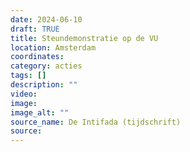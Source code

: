 ```yaml
---
date: 2024-06-10
draft: TRUE
title: Steundemonstratie op de VU
location: Amsterdam
coordinates: 
category: acties
tags: []
description: ""
video: 
image: 
image_alt: ""
source_name: De Intifada (tijdschrift)
source: 
---
```

